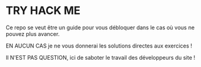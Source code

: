 # **TRY HACK ME**
Ce repo se veut être un guide pour vous débloquer dans le cas où vous ne pouvez plus avancer.

EN AUCUN CAS je ne vous donnerai les solutions directes aux exercices !

Il N'EST PAS QUESTION, ici de saboter le travail des développeurs du site !
